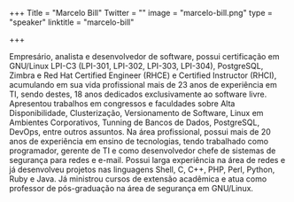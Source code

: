 +++
Title = "Marcelo Bill"
Twitter = ""
image = "marcelo-bill.png"
type = "speaker"
linktitle = "marcelo-bill"

+++

Empresário, analista e desenvolvedor de software, possui certificação em GNU/Linux LPI-C3 (LPI-301, LPI-302, LPI-303, LPI-304), PostgreSQL, Zimbra e Red Hat Certified Engineer (RHCE) e Certified Instructor (RHCI), acumulando em sua vida profissional mais de 23 anos de experiência em TI, sendo destes, 18 anos dedicados exclusivamente ao software livre. Apresentou trabalhos em congressos e faculdades sobre Alta Disponibilidade, Clusterização, Versionamento de Software, Linux em Ambientes Corporativos, Tunning de Bancos de Dados, PostgreSQL, DevOps, entre outros assuntos. Na área profissional, possui mais de 20 anos de experiência em ensino de tecnologias, tendo trabalhado como programador, gerente de TI e como desenvolvedor chefe de sistemas de segurança para redes e e-mail. Possui larga experiência na área de redes e já desenvolveu projetos nas linguagens Shell, C, C++, PHP, Perl, Python, Ruby e Java. Já ministrou cursos de extensão acadêmica e atua como professor de pós-graduação na área de segurança em GNU/Linux.
